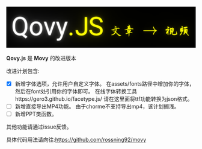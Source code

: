 ![logo](img/logo.png)

**Qovy.js** 是 **Movy** 的改进版本

改进计划包含:
- [x] 新增字体选项，允许用户自定义字体。
      在assets/fonts路径中增加你的字体，然后在font处引用你的字体即可。
      在线字体转换工具https://gero3.github.io/facetype.js/
      请在这里面将ttf功能转换为json格式。
- [ ] 新增直接导出MP4功能。
      由于chorme不支持导出mp4，该计划搁浅。
- [ ] 新增PPT类函数。

其他功能请通过issue反馈。

具体代码用法请向往:https://github.com/rossning92/movy

